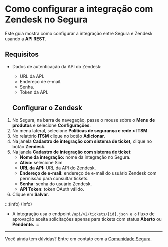 # Como configurar a integração com Zendesk no Segura

Este guia mostra como configurar a integração entre Segura e Zendesk usando a **API REST**.

## Requisitos

* Dados de autenticação da API do Zendesk:  
  * URL da API.  
  * Endereço de e-mail.  
  * Senha.  
  * Token da API.

  ## Configurar o Zendesk

1. No Segura, na barra de navegação, passe o mouse sobre o **Menu de produtos** e selecione **Configurações**.
2. No menu lateral, selecione **Políticas de segurança e rede > ITSM**.
3. No relatório  **ITSM** clique no botão **Adicionar**.
4. Na janela **Cadastro de integração com sistema de ticket,** clique no botão **Zendesk**.  
5. Na janela **Cadastro de integração com sistema de ticket**:  
   * **Nome da integração:** nome da integração no Segura.  
   * **Ativo:** selecione Sim  
   * **URL da API:** URL da API do Zendesk.  
   * **Endereço de e-mail:** endereço de e-mail do usuário Zendesk com permissão para consultar tickets.  
   * **Senha**: senha do usuário Zendesk.  
   * **API Token**: token OAuth válido.  
6. Clique em **Salvar**.

:::(info) (Info)
* A integração usa o endpoint `/api/v2/tickets/[id].json e o`  fluxo de aprovação aceita solicitações apenas para tickets com status **Aberto** ou **Pendente.**
:::

---

Você ainda tem dúvidas? Entre em contato com a [Comunidade Segura](https://community.Segura.io/).